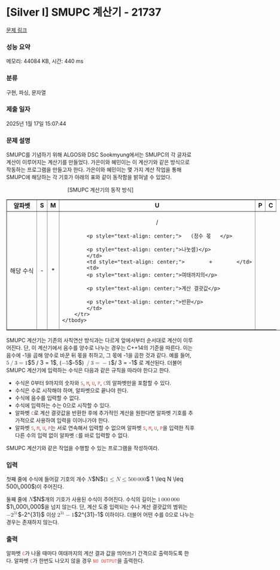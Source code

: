 # [Silver I] SMUPC 계산기 - 21737 

[문제 링크](https://www.acmicpc.net/problem/21737) 

### 성능 요약

메모리: 44084 KB, 시간: 440 ms

### 분류

구현, 파싱, 문자열

### 제출 일자

2025년 1월 17일 15:07:44

### 문제 설명

<p>SMUPC를 기념하기 위해 ALGOS와 DSC Sookmyung에서는 SMUPC의 각 글자로 계산이 이루어지는 계산기를 만들었다. 가은이와 혜민이는 이 계산기와 같은 방식으로 작동하는 프로그램을 만들고자 한다. 가은이와 혜민이는 몇 가지 계산 작업을 통해 SMUPC에 해당하는 각 기호가 아래의 표와 같이 동작함을 밝혀낼 수 있었다.</p>

<p style="text-align: center;">[SMUPC 계산기의 동작 방식]</p>

<table align="center" border="1" cellpadding="1" cellspacing="1" class="table table-bordered" style="width: 800px;">
	<tbody>
		<tr>
			<td style="text-align: center;"><strong>알파벳</strong></td>
			<td style="text-align: center;"><strong> S </strong></td>
			<td style="text-align: center;"><strong> M </strong></td>
			<td style="text-align: center;"><strong> U </strong></td>
			<td style="text-align: center;"><strong> P </strong></td>
			<td style="text-align: center;"><strong> C </strong></td>
		</tr>
		<tr>
			<td style="text-align: center;">  해당 수식  </td>
			<td style="text-align: center;">        -        </td>
			<td style="text-align: center;">        *        </td>
			<td>
			<p style="text-align: center;">/</p>

			<p style="text-align: center;">   (정수 몫   </p>

			<p style="text-align: center;">나눗셈)</p>
			</td>
			<td style="text-align: center;">        +        </td>
			<td>
			<p style="text-align: center;">여태까지의</p>

			<p style="text-align: center;">계산 결괏값</p>

			<p style="text-align: center;">반환</p>
			</td>
		</tr>
	</tbody>
</table>

<p>SMUPC 계산기는 기존의 사칙연산 방식과는 다르게 앞에서부터 순서대로 계산이 이루어진다. 단, 이 계산기에서 음수를 양수로 나누는 경우는 C++14의 기준을 따른다. 이는 음수에 -1을 곱해 양수로 바꾼 뒤 몫을 취하고, 그 몫에 -1을 곱한 것과 같다. 예를 들어, <mjx-container class="MathJax" jax="CHTML" style="font-size: 109%; position: relative;"><mjx-math class="MJX-TEX" aria-hidden="true"><mjx-mn class="mjx-n"><mjx-c class="mjx-c35"></mjx-c></mjx-mn><mjx-texatom texclass="ORD"><mjx-mo class="mjx-n"><mjx-c class="mjx-c2F"></mjx-c></mjx-mo></mjx-texatom><mjx-mn class="mjx-n"><mjx-c class="mjx-c33"></mjx-c></mjx-mn><mjx-mo class="mjx-n" space="4"><mjx-c class="mjx-c3D"></mjx-c></mjx-mo><mjx-mn class="mjx-n" space="4"><mjx-c class="mjx-c31"></mjx-c></mjx-mn></mjx-math><mjx-assistive-mml unselectable="on" display="inline"><math xmlns="http://www.w3.org/1998/Math/MathML"><mn>5</mn><mrow data-mjx-texclass="ORD"><mo>/</mo></mrow><mn>3</mn><mo>=</mo><mn>1</mn></math></mjx-assistive-mml><span aria-hidden="true" class="no-mathjax mjx-copytext">$5 / 3 = 1$</span></mjx-container>, (<mjx-container class="MathJax" jax="CHTML" style="font-size: 109%; position: relative;"><mjx-math class="MJX-TEX" aria-hidden="true"><mjx-mo class="mjx-n"><mjx-c class="mjx-c2212"></mjx-c></mjx-mo><mjx-mn class="mjx-n"><mjx-c class="mjx-c35"></mjx-c></mjx-mn></mjx-math><mjx-assistive-mml unselectable="on" display="inline"><math xmlns="http://www.w3.org/1998/Math/MathML"><mo>−</mo><mn>5</mn></math></mjx-assistive-mml><span aria-hidden="true" class="no-mathjax mjx-copytext">$-5$</span></mjx-container>) <mjx-container class="MathJax" jax="CHTML" style="font-size: 109%; position: relative;"><mjx-math class="MJX-TEX" aria-hidden="true"><mjx-texatom texclass="ORD"><mjx-mo class="mjx-n"><mjx-c class="mjx-c2F"></mjx-c></mjx-mo></mjx-texatom><mjx-mn class="mjx-n"><mjx-c class="mjx-c33"></mjx-c></mjx-mn><mjx-mo class="mjx-n" space="4"><mjx-c class="mjx-c3D"></mjx-c></mjx-mo><mjx-mo class="mjx-n" space="4"><mjx-c class="mjx-c2212"></mjx-c></mjx-mo><mjx-mn class="mjx-n"><mjx-c class="mjx-c31"></mjx-c></mjx-mn></mjx-math><mjx-assistive-mml unselectable="on" display="inline"><math xmlns="http://www.w3.org/1998/Math/MathML"><mrow data-mjx-texclass="ORD"><mo>/</mo></mrow><mn>3</mn><mo>=</mo><mo>−</mo><mn>1</mn></math></mjx-assistive-mml><span aria-hidden="true" class="no-mathjax mjx-copytext">$/ 3 = -1$</span></mjx-container> 로 계산된다. 더불어 SMUPC 계산기에 입력하는 수식은 다음과 같은 규칙을 따라야 한다고 한다.</p>

<ul>
	<li>수식은 0부터 9까지의 숫자와 <span style="color:#e74c3c;"><code>S</code></span>, <code><span style="color:#e74c3c;">M</span></code>, <code><span style="color:#e74c3c;">U</span></code>, <code><span style="color:#e74c3c;">P</span></code>, <code><span style="color:#e74c3c;">C</span></code>의 알파벳만을 포함할 수 있다.</li>
	<li>수식은 수로 시작해야 하며, 알파벳으로 끝나야 한다.</li>
	<li>수식에 음수를 입력할 수 없다.</li>
	<li>수식에 입력하는 수는 0으로 시작할 수 있다.</li>
	<li>알파벳 <span style="color:#e74c3c;"><code>C</code></span>로 계산 결괏값을 반환한 후에 추가적인 계산을 원한다면 알파벳 기호를 추가적으로 사용하여 입력을 이어나가야 한다.</li>
	<li>알파벳 <code><span style="color:#e74c3c;">S</span></code>, <code><span style="color:#e74c3c;">M</span></code>, <code><span style="color:#e74c3c;">U</span></code>, <code><span style="color:#e74c3c;">P</span></code>는 서로 연속해서 입력할 수 없으며 알파벳 <code><span style="color:#e74c3c;">S</span></code>, <code><span style="color:#e74c3c;">M</span></code>, <code><span style="color:#e74c3c;">U</span></code>, <code><span style="color:#e74c3c;">P</span></code>을 입력한 직후 다른 수의 입력 없이 알파벳 <span style="color:#e74c3c;"><code>C</code></span>를 바로 입력할 수 없다.</li>
</ul>

<p>SMUPC 계산기와 같은 작업을 수행할 수 있는 프로그램을 작성하여라.</p>

### 입력 

 <p>첫째 줄에 수식에 들어갈 기호의 개수 <mjx-container class="MathJax" jax="CHTML" style="font-size: 109%; position: relative;"><mjx-math class="MJX-TEX" aria-hidden="true"><mjx-mi class="mjx-i"><mjx-c class="mjx-c1D441 TEX-I"></mjx-c></mjx-mi></mjx-math><mjx-assistive-mml unselectable="on" display="inline"><math xmlns="http://www.w3.org/1998/Math/MathML"><mi>N</mi></math></mjx-assistive-mml><span aria-hidden="true" class="no-mathjax mjx-copytext">$N$</span></mjx-container>(<mjx-container class="MathJax" jax="CHTML" style="font-size: 109%; position: relative;"><mjx-math class="MJX-TEX" aria-hidden="true"><mjx-mn class="mjx-n"><mjx-c class="mjx-c31"></mjx-c></mjx-mn><mjx-mo class="mjx-n" space="4"><mjx-c class="mjx-c2264"></mjx-c></mjx-mo><mjx-mi class="mjx-i" space="4"><mjx-c class="mjx-c1D441 TEX-I"></mjx-c></mjx-mi><mjx-mo class="mjx-n" space="4"><mjx-c class="mjx-c2264"></mjx-c></mjx-mo><mjx-mn class="mjx-n" space="4"><mjx-c class="mjx-c35"></mjx-c><mjx-c class="mjx-c30"></mjx-c><mjx-c class="mjx-c30"></mjx-c></mjx-mn><mjx-mstyle><mjx-mspace style="width: 0.167em;"></mjx-mspace></mjx-mstyle><mjx-mn class="mjx-n"><mjx-c class="mjx-c30"></mjx-c><mjx-c class="mjx-c30"></mjx-c><mjx-c class="mjx-c30"></mjx-c></mjx-mn></mjx-math><mjx-assistive-mml unselectable="on" display="inline"><math xmlns="http://www.w3.org/1998/Math/MathML"><mn>1</mn><mo>≤</mo><mi>N</mi><mo>≤</mo><mn>500</mn><mstyle scriptlevel="0"><mspace width="0.167em"></mspace></mstyle><mn>000</mn></math></mjx-assistive-mml><span aria-hidden="true" class="no-mathjax mjx-copytext">$ 1 \leq N \leq 500\,000$</span></mjx-container>)이 주어진다.</p>

<p>둘째 줄에 <mjx-container class="MathJax" jax="CHTML" style="font-size: 109%; position: relative;"><mjx-math class="MJX-TEX" aria-hidden="true"><mjx-mi class="mjx-i"><mjx-c class="mjx-c1D441 TEX-I"></mjx-c></mjx-mi></mjx-math><mjx-assistive-mml unselectable="on" display="inline"><math xmlns="http://www.w3.org/1998/Math/MathML"><mi>N</mi></math></mjx-assistive-mml><span aria-hidden="true" class="no-mathjax mjx-copytext">$N$</span></mjx-container>개의 기호가 사용된 수식이 주어진다. 수식의 길이는 <mjx-container class="MathJax" jax="CHTML" style="font-size: 109%; position: relative;"><mjx-math class="MJX-TEX" aria-hidden="true"><mjx-mn class="mjx-n"><mjx-c class="mjx-c31"></mjx-c></mjx-mn><mjx-mstyle><mjx-mspace style="width: 0.167em;"></mjx-mspace></mjx-mstyle><mjx-mn class="mjx-n"><mjx-c class="mjx-c30"></mjx-c><mjx-c class="mjx-c30"></mjx-c><mjx-c class="mjx-c30"></mjx-c></mjx-mn><mjx-mstyle><mjx-mspace style="width: 0.167em;"></mjx-mspace></mjx-mstyle><mjx-mn class="mjx-n"><mjx-c class="mjx-c30"></mjx-c><mjx-c class="mjx-c30"></mjx-c><mjx-c class="mjx-c30"></mjx-c></mjx-mn></mjx-math><mjx-assistive-mml unselectable="on" display="inline"><math xmlns="http://www.w3.org/1998/Math/MathML"><mn>1</mn><mstyle scriptlevel="0"><mspace width="0.167em"></mspace></mstyle><mn>000</mn><mstyle scriptlevel="0"><mspace width="0.167em"></mspace></mstyle><mn>000</mn></math></mjx-assistive-mml><span aria-hidden="true" class="no-mathjax mjx-copytext">$1\,000\,000$</span></mjx-container>을 넘지 않는다. 단, 계산 도중 입력되는 수나 계산 결괏값의 범위는 <mjx-container class="MathJax" jax="CHTML" style="font-size: 109%; position: relative;"><mjx-math class="MJX-TEX" aria-hidden="true"><mjx-mo class="mjx-n"><mjx-c class="mjx-c2212"></mjx-c></mjx-mo><mjx-msup><mjx-mn class="mjx-n"><mjx-c class="mjx-c32"></mjx-c></mjx-mn><mjx-script style="vertical-align: 0.363em;"><mjx-texatom size="s" texclass="ORD"><mjx-mn class="mjx-n"><mjx-c class="mjx-c33"></mjx-c><mjx-c class="mjx-c31"></mjx-c></mjx-mn></mjx-texatom></mjx-script></mjx-msup></mjx-math><mjx-assistive-mml unselectable="on" display="inline"><math xmlns="http://www.w3.org/1998/Math/MathML"><mo>−</mo><msup><mn>2</mn><mrow data-mjx-texclass="ORD"><mn>31</mn></mrow></msup></math></mjx-assistive-mml><span aria-hidden="true" class="no-mathjax mjx-copytext">$-2^{31}$</span> </mjx-container><sup> </sup>이상 <mjx-container class="MathJax" jax="CHTML" style="font-size: 109%; position: relative;"><mjx-math class="MJX-TEX" aria-hidden="true"><mjx-msup><mjx-mn class="mjx-n"><mjx-c class="mjx-c32"></mjx-c></mjx-mn><mjx-script style="vertical-align: 0.363em;"><mjx-texatom size="s" texclass="ORD"><mjx-mn class="mjx-n"><mjx-c class="mjx-c33"></mjx-c><mjx-c class="mjx-c31"></mjx-c></mjx-mn></mjx-texatom></mjx-script></mjx-msup><mjx-mo class="mjx-n" space="3"><mjx-c class="mjx-c2212"></mjx-c></mjx-mo><mjx-mn class="mjx-n" space="3"><mjx-c class="mjx-c31"></mjx-c></mjx-mn></mjx-math><mjx-assistive-mml unselectable="on" display="inline"><math xmlns="http://www.w3.org/1998/Math/MathML"><msup><mn>2</mn><mrow data-mjx-texclass="ORD"><mn>31</mn></mrow></msup><mo>−</mo><mn>1</mn></math></mjx-assistive-mml><span aria-hidden="true" class="no-mathjax mjx-copytext">$2^{31}-1$</span></mjx-container> 이하이다. 더불어 어떤 수를 0으로 나누는 경우는 존재하지 않는다.</p>

### 출력 

 <p>알파벳 <span style="color:#e74c3c;"><code>C</code></span>가 나올 때마다 여태까지의 계산 결과 값을 띄어쓰기 간격으로 출력하도록 한다. 알파벳 <span style="color:#e74c3c;"><code>C</code></span>가 한번도 나오지 않을 경우 <span style="color:#e74c3c;"><code>NO OUTPUT</code></span>을 출력한다.</p>

